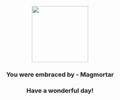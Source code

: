 <p align="center">
    <img src="https://raw.githubusercontent.com/PokeAPI/sprites/master/sprites/pokemon/467.png" width="150" height="150">
</p>
<h3 align="center">You were embraced by - <b>Magmortar</b></h3>
<h3 align="center">Have a wonderful day!</h3>
